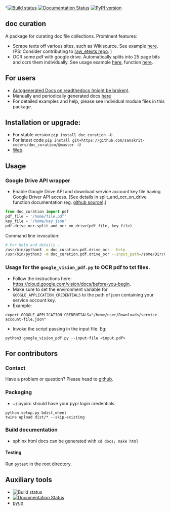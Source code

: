 ^[![Build status](https://github.com/sanskrit-coders/doc_curation/workflows/Python%20package/badge.svg)](https://github.com/sanskrit-coders/doc_curation/actions)
[![Documentation Status](https://readthedocs.org/projects/doc_curation/badge/?version=latest)](http://doc_curation.readthedocs.io/en/latest/?badge=latest)
[![PyPI version](https://badge.fury.io/py/doc_curation.svg)](https://badge.fury.io/py/doc_curation)

## doc curation

A package for curating doc file collections. Prominent features:

- Scrape texts off various sites, such as Wikisource. See example [here](https://github.com/sanskrit-coders/doc_curation/blob/master/curation_projects/misc/wikisource.py). (PS: Consider contributing to [raw_etexts repo](https://github.com/sanskrit/raw_etexts). )
- OCR some pdf with google drive. Automatically splits into 25 page bits and ocrs them individually. See usage example [here](https://github.com/sanskrit-coders/doc_curation/blob/master/curation_projects/pdf_tasks.py), function [here](https://github.com/sanskrit-coders/doc_curation/blob/master/doc_curation/pdf.py#L13).

## For users
* [Autogenerated Docs on readthedocs (might be broken)](http://doc_curation.readthedocs.io/en/latest/).
* Manually and periodically generated docs [here](https://sanskrit-coders.github.io/doc_curation/build/html/)
* For detailed examples and help, please see individual module files in this package.


## Installation or upgrade:
* For stable version `pip install doc_curation -U`
* For latest code `pip install git+https://github.com/sanskrit-coders/doc_curation/@master -U`
* [Web](https://pypi.python.org/pypi/doc_curation).

## Usage
### Google Drive API wrapper
- Enable Google Drive API and download service account key file having Google Driver API access. (See details in split_and_ocr_on_drive function documentation (eg. [github source](https://github.com/sanskrit-coders/doc_curation/blob/master/doc_curation/pdf/drive_ocr.py#L23)).)

```python
from doc_curation import pdf
pdf_file = '/home/file.pdf'
key_file = '/home/key.json'
pdf.drive_ocr.split_and_ocr_on_drive(pdf_file, key_file)
```

Command line invocation:

```bash
# For help and details - 
/usr/bin/python3 -m doc_curation.pdf.drive_ocr --help
/usr/bin/python3 -m doc_curation.pdf.drive_ocr --input_path=/some/Dir/Or/File --google_key=/some/path/service_account_key.json
```

### Usage for the `google_vision_pdf.py` to OCR pdf to txt files.
- Follow the instructions here: https://cloud.google.com/vision/docs/before-you-begin. 
- Make sure to set the environment variable for `GOOGLE_APPLICATION_CREDENTIALS` to the path of json containing your service account key.
- Example:
```
export GOOGLE_APPLICATION_CREDENTIALS="/home/user/Downloads/service-account-file.json"
 ```

- Invoke the script passing in the input file. Eg:

```
python3 google_vision_pdf.py --input-file <input.pdf>
```

## For contributors

### Contact

Have a problem or question? Please head to [github](https://github.com/sanskrit-coders/doc_curation).

### Packaging

* ~/.pypirc should have your pypi login credentials.
```
python setup.py bdist_wheel
twine upload dist/* --skip-existing
```

### Build documentation
- sphinx html docs can be generated with `cd docs; make html`

#### Testing
Run `pytest` in the root directory.

## Auxiliary tools
- ![Build status](https://github.com/sanskrit-coders/doc_curation/workflows/Python%20package/badge.svg)
- [![Documentation Status](https://readthedocs.org/projects/doc_curation/badge/?version=latest)](http://doc_curation.readthedocs.io/en/latest/?badge=latest)
- [pyup](https://pyup.io/account/repos/github/sanskrit-coders/doc_curation/)

